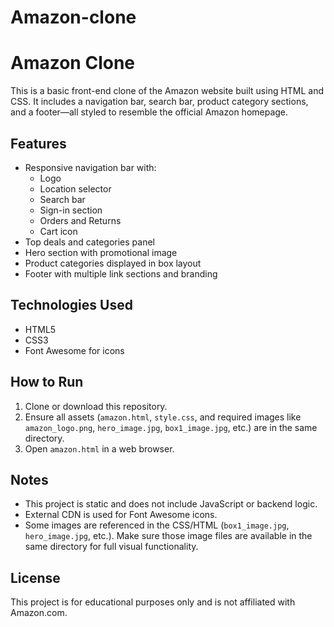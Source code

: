 # Amazon-clone
# Amazon Clone

This is a basic front-end clone of the Amazon website built using HTML and CSS. It includes a navigation bar, search bar, product category sections, and a footer—all styled to resemble the official Amazon homepage.

## Features

- Responsive navigation bar with:
  - Logo
  - Location selector
  - Search bar
  - Sign-in section
  - Orders and Returns
  - Cart icon
- Top deals and categories panel
- Hero section with promotional image
- Product categories displayed in box layout
- Footer with multiple link sections and branding

## Technologies Used

- HTML5
- CSS3
- Font Awesome for icons

## How to Run

1. Clone or download this repository.
2. Ensure all assets (`amazon.html`, `style.css`, and required images like `amazon_logo.png`, `hero_image.jpg`, `box1_image.jpg`, etc.) are in the same directory.
3. Open `amazon.html` in a web browser.

## Notes

- This project is static and does not include JavaScript or backend logic.
- External CDN is used for Font Awesome icons.
- Some images are referenced in the CSS/HTML (`box1_image.jpg`, `hero_image.jpg`, etc.). Make sure those image files are available in the same directory for full visual functionality.

## License

This project is for educational purposes only and is not affiliated with Amazon.com.
